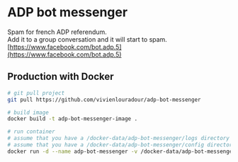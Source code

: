 # ADP bot messenger

Spam for french ADP referendum.  
Add it to a group conversation and it will start to spam.  
[https://www.facebook.com/bot.adp.5](https://www.facebook.com/bot.adp.5)    

## Production with Docker

```bash
# git pull project
git pull https://github.com/vivienlouradour/adp-bot-messenger

# build image
docker build -t adp-bot-messenger-image .

# run container
# assume that you have a /docker-data/adp-bot-messenger/logs directory
# assume that you have a /docker-data/adp-bot-messenger/config directory with either "config.json" or "login-data.json" file
docker run -d --name adp-bot-messenger -v /docker-data/adp-bot-messenger/config/:/usr/src/app/config -v /docker-data/adp-bot-messenger/logs/:/usr/src/app/logs adp-bot-messenger-image
```
